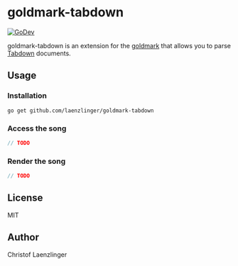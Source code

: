 goldmark-tabdown
================
[![GoDev][godev-image]][godev-url]

[godev-image]: https://pkg.go.dev/badge/github.com/laenzlinger/goldmark-tabdown
[godev-url]: https://pkg.go.dev/github.com/laenzlinger/goldmark-tabdown


goldmark-tabdown is an extension for the [goldmark](http://github.com/yuin/goldmark) 
that allows you to parse [Tabdown](https://github.com/ultimate-guitar/Tabdown) documents.

Usage
-----

### Installation

```
go get github.com/laenzlinger/goldmark-tabdown
```

### Access the song

```go
// TODO
```

### Render the song

```go
// TODO
```


License
-------
MIT

Author
------
Christof Laenzlinger
